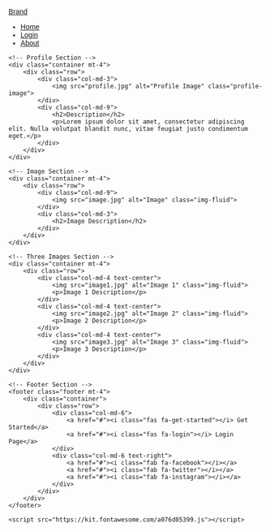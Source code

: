 <!DOCTYPE html>
<html lang="en">
<head>
<meta charset="UTF-8">
<meta name="viewport" content="width=device-width, initial-scale=1.0">
<title>Single Page Website</title>
<link rel="stylesheet" href="https://stackpath.bootstrapcdn.com/bootstrap/4.5.2/css/bootstrap.min.css">
<style>
    body {
        font-family: Arial, sans-serif;
    }
    .profile-image {
        width: 100px;
        height: 100px;
        border-radius: 50%;
        object-fit: cover;
    }
</style>
</head>
<body>
    <!-- Navigation Bar -->
    <nav class="navbar navbar-expand-lg navbar-light bg-light">
        <div class="container">
            <a class="navbar-brand" href="#">Brand</a>
            <div class="collapse navbar-collapse" id="navbarNav">
                <ul class="navbar-nav ml-auto">
                    <li class="nav-item">
                        <a class="nav-link" href="#">Home</a>
                    </li>
                    <li class="nav-item">
                        <a class="nav-link" href="#">Login</a>
                    </li>
                    <li class="nav-item">
                        <a class="nav-link" href="#">About</a>
                    </li>
                </ul>
            </div>
        </div>
    </nav>

    <!-- Profile Section -->
    <div class="container mt-4">
        <div class="row">
            <div class="col-md-3">
                <img src="profile.jpg" alt="Profile Image" class="profile-image">
            </div>
            <div class="col-md-9">
                <h2>Description</h2>
                <p>Lorem ipsum dolor sit amet, consectetur adipiscing elit. Nulla volutpat blandit nunc, vitae feugiat justo condimentum eget.</p>
            </div>
        </div>
    </div>

    <!-- Image Section -->
    <div class="container mt-4">
        <div class="row">
            <div class="col-md-9">
                <img src="image.jpg" alt="Image" class="img-fluid">
            </div>
            <div class="col-md-3">
                <h2>Image Description</h2>
            </div>
        </div>
    </div>

    <!-- Three Images Section -->
    <div class="container mt-4">
        <div class="row">
            <div class="col-md-4 text-center">
                <img src="image1.jpg" alt="Image 1" class="img-fluid">
                <p>Image 1 Description</p>
            </div>
            <div class="col-md-4 text-center">
                <img src="image2.jpg" alt="Image 2" class="img-fluid">
                <p>Image 2 Description</p>
            </div>
            <div class="col-md-4 text-center">
                <img src="image3.jpg" alt="Image 3" class="img-fluid">
                <p>Image 3 Description</p>
            </div>
        </div>
    </div>

    <!-- Footer Section -->
    <footer class="footer mt-4">
        <div class="container">
            <div class="row">
                <div class="col-md-6">
                    <a href="#"><i class="fas fa-get-started"></i> Get Started</a>
                    <a href="#"><i class="fas fa-login"></i> Login Page</a>
                </div>
                <div class="col-md-6 text-right">
                    <a href="#"><i class="fab fa-facebook"></i></a>
                    <a href="#"><i class="fab fa-twitter"></i></a>
                    <a href="#"><i class="fab fa-instagram"></i></a>
                </div>
            </div>
        </div>
    </footer>

    <script src="https://kit.fontawesome.com/a076d05399.js"></script>
</body>
</html>

